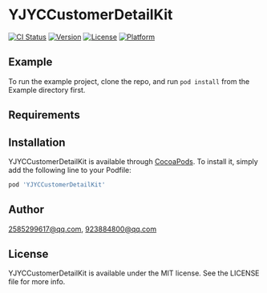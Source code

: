 # YJYCCustomerDetailKit

[![CI Status](https://img.shields.io/travis/2585299617@qq.com/YJYCCustomerDetailKit.svg?style=flat)](https://travis-ci.org/2585299617@qq.com/YJYCCustomerDetailKit)
[![Version](https://img.shields.io/cocoapods/v/YJYCCustomerDetailKit.svg?style=flat)](https://cocoapods.org/pods/YJYCCustomerDetailKit)
[![License](https://img.shields.io/cocoapods/l/YJYCCustomerDetailKit.svg?style=flat)](https://cocoapods.org/pods/YJYCCustomerDetailKit)
[![Platform](https://img.shields.io/cocoapods/p/YJYCCustomerDetailKit.svg?style=flat)](https://cocoapods.org/pods/YJYCCustomerDetailKit)

## Example

To run the example project, clone the repo, and run `pod install` from the Example directory first.

## Requirements

## Installation

YJYCCustomerDetailKit is available through [CocoaPods](https://cocoapods.org). To install
it, simply add the following line to your Podfile:

```ruby
pod 'YJYCCustomerDetailKit'
```

## Author

2585299617@qq.com, 923884800@qq.com

## License

YJYCCustomerDetailKit is available under the MIT license. See the LICENSE file for more info.
